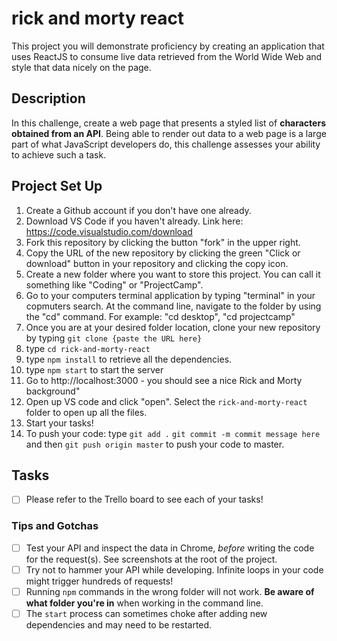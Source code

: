 # rick and morty react

This project you will demonstrate proficiency by creating an application that uses ReactJS to consume live data retrieved from the World Wide Web and style that data nicely on the page.

## Description

In this challenge, create a web page that presents a styled list of **characters obtained from an API**. Being able to render out data to a web page is a large part of what JavaScript developers do, this challenge assesses your ability to achieve such a task.


## Project Set Up

1. Create a Github account if you don't have one already. 
2. Download VS Code if you haven't already. Link here: https://code.visualstudio.com/download
3. Fork this repository by clicking the button "fork" in the upper right. 
4. Copy the URL of the new repository by clicking the green "Click or download" button in your repository and clicking the copy icon.
5.  Create a new folder where you want to store this project. You can call it something like "Coding" or "ProjectCamp".
6.  Go to your computers terminal application by typing "terminal" in your copmuters search.  At the command line, navigate to the folder by using the "cd" command. For example: "cd desktop", "cd projectcamp" 
7. Once you are at your desired folder location, clone your new repository by typing `git clone {paste the URL here}`
8. type `cd rick-and-morty-react`
9. type `npm install` to retrieve all the dependencies. 
10. type `npm start` to start the server
11. Go to http://localhost:3000 - you should see a nice Rick and Morty background"
12. Open up VS code and click "open". Select the `rick-and-morty-react` folder to open up all the files.
13. Start your tasks!
14. To push your code: type `git add .` `git commit -m commit message here` and then `git push origin master` to push your code to master.

## Tasks

- [ ] Please refer to the Trello board to see each of your tasks!


### Tips and Gotchas

- [ ] Test your API and inspect the data in Chrome, _before_ writing the code for the request(s). See screenshots at the root of the project.
- [ ] Try not to hammer your API while developing. Infinite loops in your code might trigger hundreds of requests!
- [ ] Running `npm` commands in the wrong folder will not work. **Be aware of what folder you're in** when working in the command line.
- [ ] The `start` process can sometimes choke after adding new dependencies and may need to be restarted.
